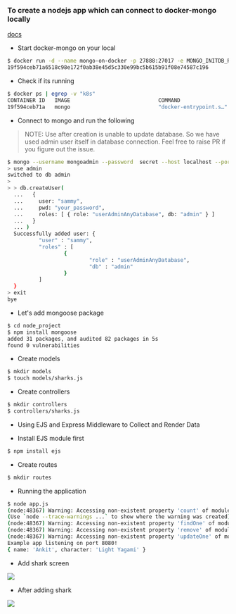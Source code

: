 
<br>

### To create a nodejs app which can connect to docker-mongo locally

[docs](https://www.digitalocean.com/community/tutorials/how-to-integrate-mongodb-with-your-node-application)

- Start docker-mongo on your local

```bash
$ docker run -d --name mongo-on-docker -p 27888:27017 -e MONGO_INITDB_ROOT_USERNAME=mongoadmin -e MONGO_INITDB_ROOT_PASSWORD=secret mongo
19f594ceb71a6518c98e172f0ab38e45d5c330e99bc5b615b91f08e74587c196
```

- Check if its running

```bash
$ docker ps | egrep -v "k8s"                                                                                                             
CONTAINER ID   IMAGE                            COMMAND                  CREATED              STATUS              PORTS                      NAMES
19f594ceb71a   mongo                            "docker-entrypoint.s…"   About a minute ago   Up About a minute   0.0.0.0:27888->27017/tcp   mongo-on-docker
```

- Connect to mongo and run the following

> NOTE: Use after creation is unable to update database. So we have used admin user itself in database connection. Feel free to raise PR if you figure out the issue.

```bash
$ mongo --username mongoadmin --password  secret --host localhost --port 27888
> use admin
switched to db admin
>
> > db.createUser(
  ...   {
  ...     user: "sammy",
  ...     pwd: "your_password",
  ...     roles: [ { role: "userAdminAnyDatabase", db: "admin" } ]
  ...   }
  ... )
  Successfully added user: {
          "user" : "sammy",
          "roles" : [
                  {
                          "role" : "userAdminAnyDatabase",
                          "db" : "admin"
                  }
          ]
  }
> exit
bye
```

- Let's add mongoose package

```bash
$ cd node_project                
$ npm install mongoose
added 31 packages, and audited 82 packages in 5s
found 0 vulnerabilities
```


- Create models

```bash
$ mkdir models
$ touch models/sharks.js    
```

- Create controllers

```bash
$ mkdir controllers
$ controllers/sharks.js
```

- Using EJS and Express Middleware to Collect and Render Data

- Install EJS module first

```bash
$ npm install ejs
```

- Create routes

```bash
$ mkdir routes
```


- Running the application

```bash
$ node app.js
(node:48367) Warning: Accessing non-existent property 'count' of module exports inside circular dependency
(Use `node --trace-warnings ...` to show where the warning was created)
(node:48367) Warning: Accessing non-existent property 'findOne' of module exports inside circular dependency
(node:48367) Warning: Accessing non-existent property 'remove' of module exports inside circular dependency
(node:48367) Warning: Accessing non-existent property 'updateOne' of module exports inside circular dependency
Example app listening on port 8080!
{ name: 'Ankit', character: 'Light Yagami' }

```

- Add shark screen

![](.images/add-shark-screen.png)

- After adding shark

![](.images/after-adding-shark.png)
